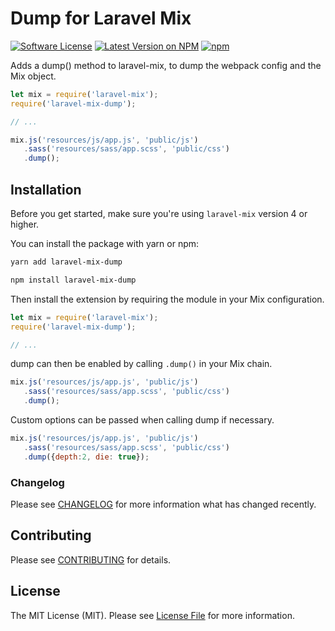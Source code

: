 # Dump for Laravel Mix

[![Software License](https://img.shields.io/badge/license-MIT-brightgreen.svg?style=flat-square)](LICENSE.md)
[![Latest Version on NPM](https://img.shields.io/npm/v/laravel-mix-dump.svg?style=flat-square)](https://npmjs.com/package/laravel-mix-dump)
[![npm](https://img.shields.io/npm/dt/laravel-mix-dump.svg?style=flat-square)](https://www.npmjs.com/package/laravel-mix-dump)

Adds a dump() method to laravel-mix, to dump the webpack config and the Mix object.

```js
let mix = require('laravel-mix');
require('laravel-mix-dump');

// ...

mix.js('resources/js/app.js', 'public/js')
   .sass('resources/sass/app.scss', 'public/css')
   .dump();
```

## Installation

Before you get started, make sure you're using `laravel-mix` version 4 or higher.

You can install the package with yarn or npm:

```bash
yarn add laravel-mix-dump
```

```bash
npm install laravel-mix-dump
```

Then install the extension by requiring the module in your Mix configuration.

```js
let mix = require('laravel-mix');
require('laravel-mix-dump');

// ...
```

dump can then be enabled by calling `.dump()` in your Mix chain.

```js
mix.js('resources/js/app.js', 'public/js')
   .sass('resources/sass/app.scss', 'public/css')
   .dump();
```

Custom options can be passed when calling dump if necessary.

```js
mix.js('resources/js/app.js', 'public/js')
   .sass('resources/sass/app.scss', 'public/css')
   .dump({depth:2, die: true});
```

### Changelog

Please see [CHANGELOG](CHANGELOG.md) for more information what has changed recently.

## Contributing

Please see [CONTRIBUTING](CONTRIBUTING.md) for details.

## License

The MIT License (MIT). Please see [License File](LICENSE.md) for more information.
